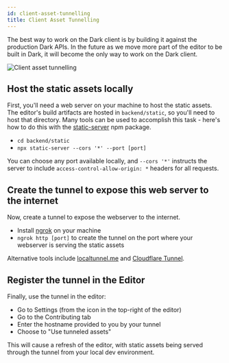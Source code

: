 ```yaml
---
id: client-asset-tunnelling
title: Client Asset Tunnelling
---
```


The best way to work on the Dark client is by building it against the production
Dark APIs. In the future as we move more part of the editor to be built in Dark,
it will become the only way to work on the Dark client.

![Client asset tunnelling](/img/contributing/client-asset-tunnelling.gif)

## Host the static assets locally

First, you'll need a web server on your machine to host the static assets. The
editor's build artifacts are hosted in `backend/static`, so you'll need to host
that directory. Many tools can be used to accomplish this task - here's how to
do this with the [static-server](https://www.npmjs.com/package/static-server)
npm package.

- `cd backend/static`
- `npx static-server --cors '*' --port [port]`

You can choose any port available locally, and `--cors '*'` instructs the server
to include `access-control-allow-origin: *` headers for all requests.

## Create the tunnel to expose this web server to the internet

Now, create a tunnel to expose the webserver to the internet.

- Install [ngrok](https://ngrok.com) on your machine
- `ngrok http [port]` to create the tunnel on the port where your webserver is
  serving the static assets

Alternative tools include [localtunnel.me](https://localtunnel.me) and
[Cloudflare Tunnel](https://developers.cloudflare.com/cloudflare-one/connections/connect-apps/).

## Register the tunnel in the Editor

Finally, use the tunnel in the editor:

- Go to Settings (from the icon in the top-right of the editor)
- Go to the Contributing tab
- Enter the hostname provided to you by your tunnel
- Choose to "Use tunneled assets"

This will cause a refresh of the editor, with static assets being served through
the tunnel from your local dev environment.
